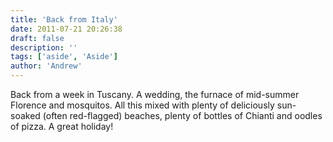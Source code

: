```yaml
---
title: 'Back from Italy'
date: 2011-07-21 20:26:38
draft: false
description: ''
tags: ['aside', 'Aside']
author: 'Andrew'
---
```


Back from a week in Tuscany. A wedding, the furnace of mid-summer Florence and mosquitos. All this mixed with plenty of deliciously sun-soaked (often red-flagged) beaches, plenty of bottles of Chianti and oodles of pizza. A great holiday!
